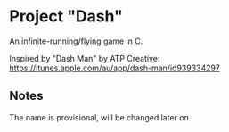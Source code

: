 Project "Dash"
==============

An infinite-running/flying game in C.

Inspired by "Dash Man" by ATP Creative: https://itunes.apple.com/au/app/dash-man/id939334297

## Notes

The name is provisional, will be changed later on.
